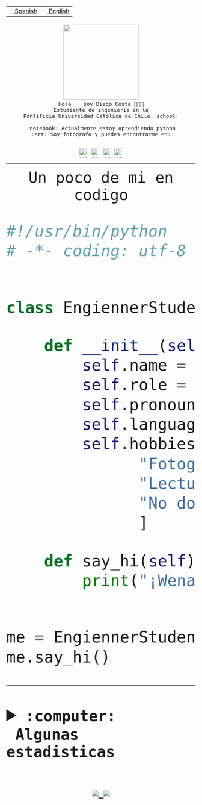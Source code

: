 <table border="0"  align="right">
 <tr><td><a href="README.md"><img src="https://upload.wikimedia.org/wikipedia/commons/thumb/8/89/Bandera_de_Espa%C3%B1a.svg/1200px-Bandera_de_Espa%C3%B1a.svg.png" height="10"> Spanish</a></td>
 <td><a href="README.en.md"><img src="https://upload.wikimedia.org/wikipedia/commons/a/a4/Flag_of_the_United_States.svg" height="10"> English</a></td></tr>
</table><br><br><br>


<p align="center">
  <img src="https://github.com/diegocostares/diegocostares/blob/main/Images/aaa2.gif?raw=true" width="200px">
  <br><samp>
    Hola <img src="https://media.giphy.com/media/hvRJCLFzcasrR4ia7z/giphy.gif" width="16px"> soy Diego Costa 👨🏻‍💻<br>
    Estudiante de ingeniería en la <br>
    Pontificia Universidad Católica de Chile :school:<br>
  <br>
    :notebook: Actualmente estoy aprendiendo python <br>
    :art: Soy fotografo y puedes encontrarme en: <br>
  <br></samp>
  
</p>

<p align="center">
   <a href="https://instagram.com/diegocosta_no" target="blank">
    <img 
    align="center" src="https://cdn.jsdelivr.net/npm/simple-icons@3.0.1/icons/instagram.svg" alt="instagram" height="25px" width="25px" />
  </a>
  <a style="border: 3px solid; color: white;"href="https://t.me/diegocosta_no" target="blank">
  <img
  align="center" alt="Telegram" width="25px" src="https://icons-for-free.com/iconfiles/png/512/Telegram-1324888767380505522.png" />
</a>
<a href="https://api.whatsapp.com/send?phone=56971897835&text=Hola!" target="blank">
  <img
  align="center" alt="wtsp" width="25px" src="https://img.icons8.com/pastel-glyph/2x/whatsapp--v2.png" />
</a>
<a href="https://www.linkedin.com/in/diego-costa-786249213/" target="blank">
  <img
  align="center" alt="wtsp" width="25px" src="https://img.icons8.com/metro/452/linkedin.png" />
</a>

  </a>
</p>

---


<p align="center"><font size="25"><samp>Un poco de mi en codigo</samp></front></p>


```python
#!/usr/bin/python
# -*- coding: utf-8 -*-


class EngiennerStudent:

    def __init__(self):
        self.name = "Diego Costa"
        self.role = "Estudiante"
        self.pronouns = "he/him"
        self.language_spoken = ["es_CL", "en_US"]
        self.hobbies = [
              "Fotografia",
              "Lectura",
              "No dormir",
              ]

    def say_hi(self):
        print("¡Wena mundo!")


me = EngiennerStudent()
me.say_hi()
```
---
<details>
  <summary><b><samp>:computer: &nbsp;Algunas estadisticas</samp></b></summary>
  <br/></p>

<!--START_SECTION:waka-->
![Code Time](http://img.shields.io/badge/Code%20Time-264%20hrs%2044%20mins-blue)

**Soy nocturno 🦉** 

```text
🌞 Mañana     1 commits      ░░░░░░░░░░░░░░░░░░░░░░░░░   0.49% 
🌆 Día        55 commits     ██████░░░░░░░░░░░░░░░░░░░   27.09% 
🌃 Tarde      75 commits     █████████░░░░░░░░░░░░░░░░   36.95% 
🌙 Noche      72 commits     ████████░░░░░░░░░░░░░░░░░   35.47%

```
📅 **Soy más productivo los Miércoles** 

```text
Lunes        6 commits      ░░░░░░░░░░░░░░░░░░░░░░░░░   2.96% 
Martes       14 commits     █░░░░░░░░░░░░░░░░░░░░░░░░   6.9% 
Miércoles    96 commits     ███████████░░░░░░░░░░░░░░   47.29% 
Jueves       21 commits     ██░░░░░░░░░░░░░░░░░░░░░░░   10.34% 
Viernes      6 commits      ░░░░░░░░░░░░░░░░░░░░░░░░░   2.96% 
Sábado       37 commits     ████░░░░░░░░░░░░░░░░░░░░░   18.23% 
Domingo      23 commits     ██░░░░░░░░░░░░░░░░░░░░░░░   11.33%

```


📊 **Esta semana me dediqué a** 

```text
🐱‍💻 Proyectos: 
Sin actividad registrada esta semana

```


 Last Updated on 22/02/2022 20:23:07 UTC
<!--END_SECTION:waka-->
  
  

 <p align="center"> <img src="https://github-readme-stats.vercel.app/api?username=diegocostares&show_icons=true&theme=ayu-mirage" alt="abhisheknaiidu" /></p>
 
</details>

<p align=center>
  <a href="https://github.com/diegocostares">
    <img src="https://badges.pufler.dev/visits/diegocostares/diegocostares?style=flat-square&color=black&logo=github">
  </a>
  <a href="https://github.com/diegocostares?tab=repositories">
    <img src="https://badges.pufler.dev/repos/diegocostares?style=flat-square&color=black&logo=github">
  </a>
</p>
